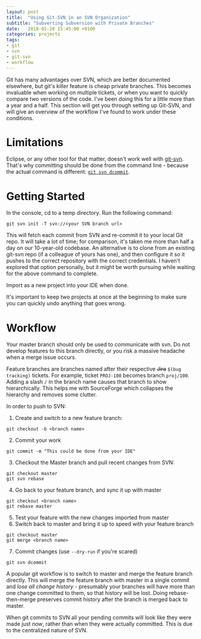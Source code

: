 ```yaml
---
layout: post
title:  "Using Git-SVN in an SVN Organization"
subtitle: "Subverting Subversion with Private Branches"
date:   2018-02-28 15:45:00 +0100
categories: projects
tags:
- git
- svn
- git-svn
- workflow
---
```



Git has many advantages over SVN, which are better documented elsewhere, but git's killer feature is cheap private branches. This becomes invaluable when working on multiple tickets, or when you want to quickly compare two versions of the code.
I've been doing this for a little more than a year and a half. This section will get you through setting up Git-SVN, and will give an overview of the workflow I've found to work under these conditions.

# Limitations

Eclipse, or any other tool for that matter, doesn't work well with [git-svn][git-svn]. That's why committing should be done from the command line - because the actual command is different: [`git svn dcommit`][dcommit].

# Getting Started

In the console, cd to a temp directory. Run the following command:

```
git svn init -T svn://<your SVN branch url>
```

This will fetch each commit from SVN and re-commit it to your local Git repo. It will take a lot of time; for comparison, it's taken me more than half a day on our 10-year-old codebase.
An alternative is to clone from an existing git-svn repo (if a colleague of yours has one), and then configure it so it pushes to the correct repository with the correct credentials.
I haven't explored that option personally, but it might be worth pursuing while waiting for the above command to complete.

Import as a new project into your IDE when done.

It's important to keep two projects at once at the beginning to make sure you can quickly undo anything that goes wrong.


# Workflow

Your master branch should only be used to communicate with svn. Do not develop features to this branch directly, or you risk a massive headache when a merge issue occurs.

Feature branches are branches named after their respective ~~Jira~~ `$(bug tracking)` tickets. For example, ticket `PROJ-100` becomes branch `proj/100`. Adding a slash `/` in the branch name causes that branch to
show hierarchically. This helps me with SourceForge which collapses the hierarchy and removes some clutter.

In order to push to SVN:

1. Create and switch to a new feature branch:
```
git checkout -b <branch name>
```
2. Commit your work
```
git commit -m "This could be done from your IDE"
```
3. Checkout the Master branch and pull recent changes from SVN:
```
git checkout master
git svn rebase
```
4. Go back to your feature branch, and sync it up with master
```
git checkout <branch name>
git rebase master
```
5. Test your feature with the new changes imported from master
6. Switch back to master and bring it up to speed with your feature branch
```
git checkout master
git merge <branch name>
```
7. Commit changes (use `--dry-run` if you're scared)
```
git svn dcommit
```	

A popular git workflow is to switch to master and merge the feature branch directly. This will merge the feature branch with master in a single commit and *lose all change history* - presumably your branches will have more than one change committed to them, so that history will be lost. Doing rebase-then-merge preserves commit history after the branch is merged back to master.

When git commits to SVN all your pending commits will look like they were made just _now_, rather than when they were actually committed. This is due to the centralized nature of SVN.

[dcommit]: https://git-scm.com/docs/git-svn#git-svn-emdcommitem
[git-svn]: https://git-scm.com/docs/git-svn
